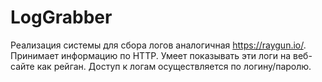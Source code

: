 # LogGrabber

Реализация системы для сбора логов
аналогичная https://raygun.io/. Принимает информацию по HTTP.
Умеет показывать эти логи на веб-сайте
как рейган. Доступ к логам осуществляется по логину/паролю.
